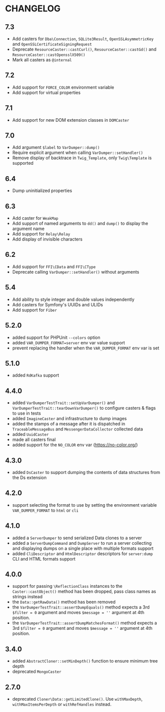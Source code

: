 # CHANGELOG

## 7.3

- Add casters for `Dba\Connection`, `SQLite3Result`, `OpenSSLAsymmetricKey` and `OpenSSLCertificateSigningRequest`
- Deprecate `ResourceCaster::castCurl()`, `ResourceCaster::castGd()` and `ResourceCaster::castOpensslX509()`
- Mark all casters as `@internal`

## 7.2

- Add support for `FORCE_COLOR` environment variable
- Add support for virtual properties

## 7.1

- Add support for new DOM extension classes in `DOMCaster`

## 7.0

- Add argument `$label` to `VarDumper::dump()`
- Require explicit argument when calling `VarDumper::setHandler()`
- Remove display of backtrace in `Twig_Template`, only `Twig\Template` is supported

## 6.4

- Dump uninitialized properties

## 6.3

- Add caster for `WeakMap`
- Add support of named arguments to `dd()` and `dump()` to display the argument name
- Add support for `Relay\Relay`
- Add display of invisible characters

## 6.2

- Add support for `FFI\CData` and `FFI\CType`
- Deprecate calling `VarDumper::setHandler()` without arguments

## 5.4

- Add ability to style integer and double values independently
- Add casters for Symfony's UUIDs and ULIDs
- Add support for `Fiber`

## 5.2.0

- added support for PHPUnit `--colors` option
- added `VAR_DUMPER_FORMAT=server` env var value support
- prevent replacing the handler when the `VAR_DUMPER_FORMAT` env var is set

## 5.1.0

- added `RdKafka` support

## 4.4.0

- added `VarDumperTestTrait::setUpVarDumper()` and `VarDumperTestTrait::tearDownVarDumper()`
  to configure casters & flags to use in tests
- added `ImagineCaster` and infrastructure to dump images
- added the stamps of a message after it is dispatched in `TraceableMessageBus` and `MessengerDataCollector` collected data
- added `UuidCaster`
- made all casters final
- added support for the `NO_COLOR` env var (https://no-color.org/)

## 4.3.0

- added `DsCaster` to support dumping the contents of data structures from the Ds extension

## 4.2.0

- support selecting the format to use by setting the environment variable `VAR_DUMPER_FORMAT` to `html` or `cli`

## 4.1.0

- added a `ServerDumper` to send serialized Data clones to a server
- added a `ServerDumpCommand` and `DumpServer` to run a server collecting
  and displaying dumps on a single place with multiple formats support
- added `CliDescriptor` and `HtmlDescriptor` descriptors for `server:dump` CLI and HTML formats support

## 4.0.0

- support for passing `\ReflectionClass` instances to the `Caster::castObject()`
  method has been dropped, pass class names as strings instead
- the `Data::getRawData()` method has been removed
- the `VarDumperTestTrait::assertDumpEquals()` method expects a 3rd `$filter = 0`
  argument and moves `$message = ''` argument at 4th position.
- the `VarDumperTestTrait::assertDumpMatchesFormat()` method expects a 3rd `$filter = 0`
  argument and moves `$message = ''` argument at 4th position.

## 3.4.0

- added `AbstractCloner::setMinDepth()` function to ensure minimum tree depth
- deprecated `MongoCaster`

## 2.7.0

- deprecated `Cloner\Data::getLimitedClone()`. Use `withMaxDepth`, `withMaxItemsPerDepth` or `withRefHandles` instead.
